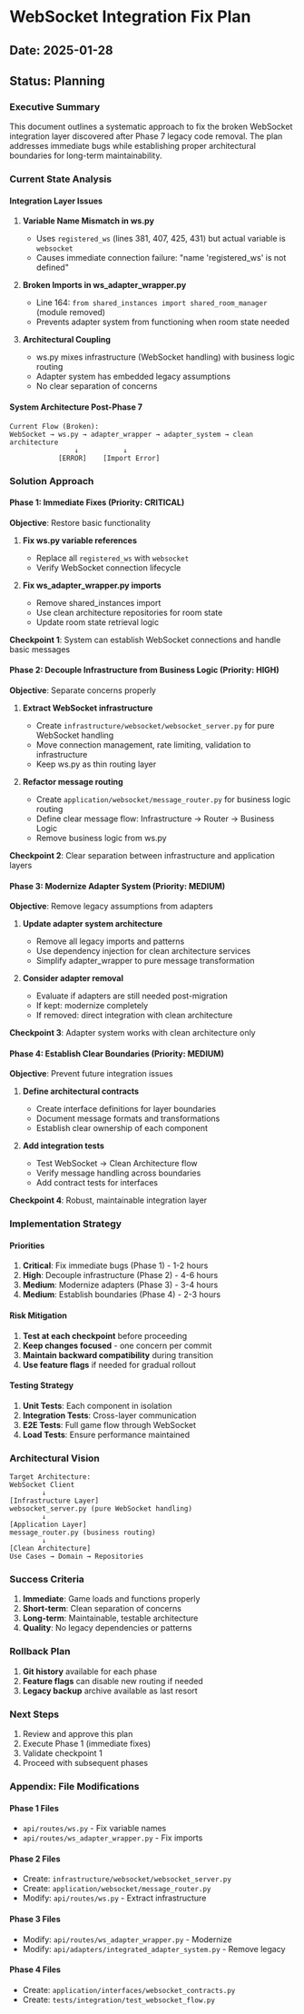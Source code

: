 # WebSocket Integration Fix Plan

## Date: 2025-01-28
## Status: Planning

### Executive Summary

This document outlines a systematic approach to fix the broken WebSocket integration layer discovered after Phase 7 legacy code removal. The plan addresses immediate bugs while establishing proper architectural boundaries for long-term maintainability.

### Current State Analysis

#### Integration Layer Issues

1. **Variable Name Mismatch in ws.py**
   - Uses `registered_ws` (lines 381, 407, 425, 431) but actual variable is `websocket`
   - Causes immediate connection failure: "name 'registered_ws' is not defined"

2. **Broken Imports in ws_adapter_wrapper.py**
   - Line 164: `from shared_instances import shared_room_manager` (module removed)
   - Prevents adapter system from functioning when room state needed

3. **Architectural Coupling**
   - ws.py mixes infrastructure (WebSocket handling) with business logic routing
   - Adapter system has embedded legacy assumptions
   - No clear separation of concerns

#### System Architecture Post-Phase 7

```
Current Flow (Broken):
WebSocket → ws.py → adapter_wrapper → adapter_system → clean architecture
                ↓           ↓
            [ERROR]    [Import Error]
```

### Solution Approach

#### Phase 1: Immediate Fixes (Priority: CRITICAL)

**Objective**: Restore basic functionality

1. **Fix ws.py variable references**
   - Replace all `registered_ws` with `websocket`
   - Verify WebSocket connection lifecycle

2. **Fix ws_adapter_wrapper.py imports**
   - Remove shared_instances import
   - Use clean architecture repositories for room state
   - Update room state retrieval logic

**Checkpoint 1**: System can establish WebSocket connections and handle basic messages

#### Phase 2: Decouple Infrastructure from Business Logic (Priority: HIGH)

**Objective**: Separate concerns properly

1. **Extract WebSocket infrastructure**
   - Create `infrastructure/websocket/websocket_server.py` for pure WebSocket handling
   - Move connection management, rate limiting, validation to infrastructure
   - Keep ws.py as thin routing layer

2. **Refactor message routing**
   - Create `application/websocket/message_router.py` for business logic routing
   - Define clear message flow: Infrastructure → Router → Business Logic
   - Remove business logic from ws.py

**Checkpoint 2**: Clear separation between infrastructure and application layers

#### Phase 3: Modernize Adapter System (Priority: MEDIUM)

**Objective**: Remove legacy assumptions from adapters

1. **Update adapter system architecture**
   - Remove all legacy imports and patterns
   - Use dependency injection for clean architecture services
   - Simplify adapter_wrapper to pure message transformation

2. **Consider adapter removal**
   - Evaluate if adapters are still needed post-migration
   - If kept: modernize completely
   - If removed: direct integration with clean architecture

**Checkpoint 3**: Adapter system works with clean architecture only

#### Phase 4: Establish Clear Boundaries (Priority: MEDIUM)

**Objective**: Prevent future integration issues

1. **Define architectural contracts**
   - Create interface definitions for layer boundaries
   - Document message formats and transformations
   - Establish clear ownership of each component

2. **Add integration tests**
   - Test WebSocket → Clean Architecture flow
   - Verify message handling across boundaries
   - Add contract tests for interfaces

**Checkpoint 4**: Robust, maintainable integration layer

### Implementation Strategy

#### Priorities

1. **Critical**: Fix immediate bugs (Phase 1) - 1-2 hours
2. **High**: Decouple infrastructure (Phase 2) - 4-6 hours  
3. **Medium**: Modernize adapters (Phase 3) - 3-4 hours
4. **Medium**: Establish boundaries (Phase 4) - 2-3 hours

#### Risk Mitigation

1. **Test at each checkpoint** before proceeding
2. **Keep changes focused** - one concern per commit
3. **Maintain backward compatibility** during transition
4. **Use feature flags** if needed for gradual rollout

#### Testing Strategy

1. **Unit Tests**: Each component in isolation
2. **Integration Tests**: Cross-layer communication
3. **E2E Tests**: Full game flow through WebSocket
4. **Load Tests**: Ensure performance maintained

### Architectural Vision

```
Target Architecture:
WebSocket Client
        ↓
[Infrastructure Layer]
websocket_server.py (pure WebSocket handling)
        ↓
[Application Layer]  
message_router.py (business routing)
        ↓
[Clean Architecture]
Use Cases → Domain → Repositories
```

### Success Criteria

1. **Immediate**: Game loads and functions properly
2. **Short-term**: Clean separation of concerns
3. **Long-term**: Maintainable, testable architecture
4. **Quality**: No legacy dependencies or patterns

### Rollback Plan

1. **Git history** available for each phase
2. **Feature flags** can disable new routing if needed
3. **Legacy backup** archive available as last resort

### Next Steps

1. Review and approve this plan
2. Execute Phase 1 (immediate fixes)
3. Validate checkpoint 1
4. Proceed with subsequent phases

### Appendix: File Modifications

#### Phase 1 Files
- `api/routes/ws.py` - Fix variable names
- `api/routes/ws_adapter_wrapper.py` - Fix imports

#### Phase 2 Files  
- Create: `infrastructure/websocket/websocket_server.py`
- Create: `application/websocket/message_router.py`
- Modify: `api/routes/ws.py` - Extract infrastructure

#### Phase 3 Files
- Modify: `api/routes/ws_adapter_wrapper.py` - Modernize
- Modify: `api/adapters/integrated_adapter_system.py` - Remove legacy

#### Phase 4 Files
- Create: `application/interfaces/websocket_contracts.py`
- Create: `tests/integration/test_websocket_flow.py`